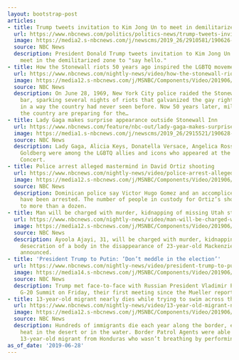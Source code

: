 ```yaml
---
layout: bootstrap-post
articles:
- title: Trump tweets invitation to Kim Jong Un to meet in demilitarized zone
  url: https://www.nbcnews.com/politics/politics-news/trump-tweets-invitation-kim-jong-un-meet-demilitarized-zone-n1024861
  image: https://media2.s-nbcnews.com/j/newscms/2019_26/2910581/190626-trump-kim-mc-949_651ee2891bf41e56453a69f50b59a221.nbcnews-fp-1200-630.JPG
  source: NBC News
  description: President Donald Trump tweets invitation to Kim Jong Un on Friday to
    meet in the demilitarized zone to "say hello."
- title: How the Stonewall riots 50 years ago inspired the LGBTQ movement
  url: https://www.nbcnews.com/nightly-news/video/how-the-stonewall-riots-50-years-ago-inspired-the-lgbtq-movement-62906949698
  image: https://media12.s-nbcnews.com/j/MSNBC/Components/Video/201906/nn_jfr_stonewall_50th_anniversary_190628_1920x1080.nbcnews-fp-1200-630.jpg
  source: NBC News
  description: On June 28, 1969, New York City police raided the Stonewall Inn gay
    bar, sparking several nights of riots that galvanized the gay rights movement
    in a way the country had never seen before. Now 50 years later, millions around
    the country are preparing for the…
- title: Lady Gaga makes surprise appearance outside Stonewall Inn
  url: https://www.nbcnews.com/feature/nbc-out/lady-gaga-makes-surprise-appearance-outside-stonewall-inn-n1024816
  image: https://media1.s-nbcnews.com/j/newscms/2019_26/2915521/190628-lady-gaga-stonewall-ac-5189_3deb3b920748cad6d0d389b4eab47ab5.nbcnews-fp-1200-630.jpg
  source: NBC News
  description: Lady Gaga, Alicia Keys, Donatella Versace, Angelica Ross and Whoopi
    Goldberg were among the LGBTQ allies and icons who appeared at the Stonewall Day
    Concert.
- title: Police arrest alleged mastermind in David Ortiz shooting
  url: https://www.nbcnews.com/nightly-news/video/police-arrest-alleged-mastermind-in-david-ortiz-shooting-62906949593
  image: https://media12.s-nbcnews.com/j/MSNBC/Components/Video/201906/nn_mch_ortiz_shooting_mastermind_arrested_190628_1920x1080.nbcnews-fp-1200-630.jpg
  source: NBC News
  description: Dominican police say Victor Hugo Gomez and an accomplice, Albert Rodriguez,
    have been arrested. The number of people in custody for Ortiz’s shooting is up
    to more than a dozen.
- title: Man will be charged with murder, kidnapping of missing Utah student
  url: https://www.nbcnews.com/nightly-news/video/man-will-be-charged-with-murder-kidnapping-of-missing-utah-student-62904901983
  image: https://media12.s-nbcnews.com/j/MSNBC/Components/Video/201906/nn_mal_almaguer_missing_utah_college_student_190628_1920x1080.nbcnews-fp-1200-630.jpg
  source: NBC News
  description: Ayoola Ajayi, 31, will be charged with murder, kidnapping, and the
    desecration of a body in the disappearance of 23-year-old Mackenzie Lueck, authorities
    announced.
- title: 'President Trump to Putin: ‘Don’t meddle in the election’'
  url: https://www.nbcnews.com/nightly-news/video/president-trump-to-putin-don-t-meddle-in-the-election-62904901973
  image: https://media14.s-nbcnews.com/j/MSNBC/Components/Video/201906/nn_kwe_trump_g20_putin_meeting_190628_1920x1080.nbcnews-fp-1200-630.jpg
  source: NBC News
  description: Trump met face-to-face with Russian President Vladimir Putin at the
    G-20 Summit on Friday, their first meeting since the Mueller report was released.
- title: 13-year-old migrant nearly dies while trying to swim across the Rio Grande
  url: https://www.nbcnews.com/nightly-news/video/13-year-old-migrant-nearly-dies-while-trying-to-swim-across-the-rio-grande-62904901907
  image: https://media12.s-nbcnews.com/j/MSNBC/Components/Video/201906/nn_ggu_border_crisis_cbp_challenges_190628_1920x1080.nbcnews-fp-1200-630.jpg
  source: NBC News
  description: Hundreds of immigrants die each year along the border, either in stifling
    heat in the desert or in the water. Border Patrol Agents were able to save the
    13-year-old migrant from Honduras who wasn’t breathing by performing CPR.
as_of_date: '2019-06-28'
---
```


